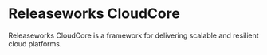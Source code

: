 # Releaseworks CloudCore
Releaseworks CloudCore is a framework for delivering scalable and resilient cloud platforms.
